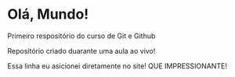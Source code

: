 # Olá, Mundo!
 Primeiro respositório do curso de Git e Github

 Repositório criado duarante uma aula ao vivo!

Essa linha eu asicionei diretamente no site! QUE IMPRESSIONANTE!
